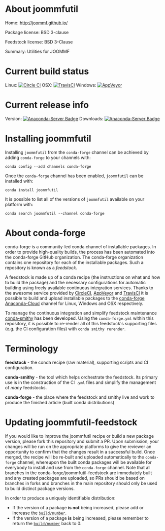 About joommfutil
================

Home: http://joommf.github.io/

Package license: BSD 3-clause

Feedstock license: BSD 3-Clause

Summary: Utilities for JOOMMF



Current build status
====================

Linux: [![Circle CI](https://circleci.com/gh/conda-forge/joommfutil-feedstock.svg?style=shield)](https://circleci.com/gh/conda-forge/joommfutil-feedstock)
OSX: [![TravisCI](https://travis-ci.org/conda-forge/joommfutil-feedstock.svg?branch=master)](https://travis-ci.org/conda-forge/joommfutil-feedstock)
Windows: [![AppVeyor](https://ci.appveyor.com/api/projects/status/github/conda-forge/joommfutil-feedstock?svg=True)](https://ci.appveyor.com/project/conda-forge/joommfutil-feedstock/branch/master)

Current release info
====================
Version: [![Anaconda-Server Badge](https://anaconda.org/conda-forge/joommfutil/badges/version.svg)](https://anaconda.org/conda-forge/joommfutil)
Downloads: [![Anaconda-Server Badge](https://anaconda.org/conda-forge/joommfutil/badges/downloads.svg)](https://anaconda.org/conda-forge/joommfutil)

Installing joommfutil
=====================

Installing `joommfutil` from the `conda-forge` channel can be achieved by adding `conda-forge` to your channels with:

```
conda config --add channels conda-forge
```

Once the `conda-forge` channel has been enabled, `joommfutil` can be installed with:

```
conda install joommfutil
```

It is possible to list all of the versions of `joommfutil` available on your platform with:

```
conda search joommfutil --channel conda-forge
```


About conda-forge
=================

conda-forge is a community-led conda channel of installable packages.
In order to provide high-quality builds, the process has been automated into the
conda-forge GitHub organization. The conda-forge organization contains one repository
for each of the installable packages. Such a repository is known as a *feedstock*.

A feedstock is made up of a conda recipe (the instructions on what and how to build
the package) and the necessary configurations for automatic building using freely
available continuous integration services. Thanks to the awesome service provided by
[CircleCI](https://circleci.com/), [AppVeyor](http://www.appveyor.com/)
and [TravisCI](https://travis-ci.org/) it is possible to build and upload installable
packages to the [conda-forge](https://anaconda.org/conda-forge)
[Anaconda-Cloud](http://docs.anaconda.org/) channel for Linux, Windows and OSX respectively.

To manage the continuous integration and simplify feedstock maintenance
[conda-smithy](http://github.com/conda-forge/conda-smithy) has been developed.
Using the ``conda-forge.yml`` within this repository, it is possible to re-render all of
this feedstock's supporting files (e.g. the CI configuration files) with ``conda smithy rerender``.


Terminology
===========

**feedstock** - the conda recipe (raw material), supporting scripts and CI configuration.

**conda-smithy** - the tool which helps orchestrate the feedstock.
                   Its primary use is in the construction of the CI ``.yml`` files
                   and simplify the management of *many* feedstocks.

**conda-forge** - the place where the feedstock and smithy live and work to
                  produce the finished article (built conda distributions)


Updating joommfutil-feedstock
=============================

If you would like to improve the joommfutil recipe or build a new
package version, please fork this repository and submit a PR. Upon submission,
your changes will be run on the appropriate platforms to give the reviewer an
opportunity to confirm that the changes result in a successful build. Once
merged, the recipe will be re-built and uploaded automatically to the
`conda-forge` channel, whereupon the built conda packages will be available for
everybody to install and use from the `conda-forge` channel.
Note that all branches in the conda-forge/joommfutil-feedstock are
immediately built and any created packages are uploaded, so PRs should be based
on branches in forks and branches in the main repository should only be used to
build distinct package versions.

In order to produce a uniquely identifiable distribution:
 * If the version of a package **is not** being increased, please add or increase
   the [``build/number``](http://conda.pydata.org/docs/building/meta-yaml.html#build-number-and-string).
 * If the version of a package **is** being increased, please remember to return
   the [``build/number``](http://conda.pydata.org/docs/building/meta-yaml.html#build-number-and-string)
   back to 0.
